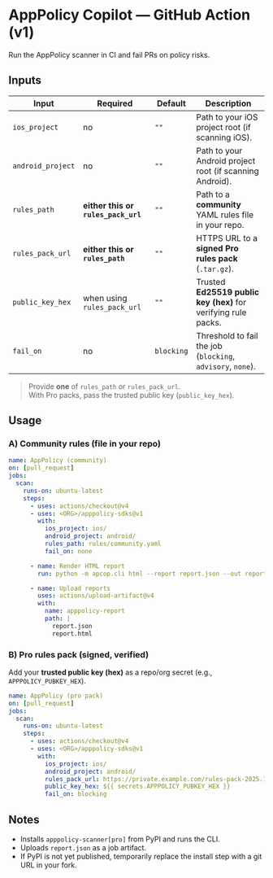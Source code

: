 # AppPolicy Copilot — GitHub Action (v1)

Run the AppPolicy scanner in CI and fail PRs on policy risks.

## Inputs

| Input            | Required | Default    | Description |
|------------------|----------|------------|-------------|
| `ios_project`    | no       | `""`       | Path to your iOS project root (if scanning iOS). |
| `android_project`| no       | `""`       | Path to your Android project root (if scanning Android). |
| `rules_path`     | **either this or `rules_pack_url`** | `""` | Path to a **community** YAML rules file in your repo. |
| `rules_pack_url` | **either this or `rules_path`** | `""` | HTTPS URL to a **signed Pro rules pack** (`.tar.gz`). |
| `public_key_hex` | when using `rules_pack_url` | `""` | Trusted **Ed25519 public key (hex)** for verifying rule packs. |
| `fail_on`        | no       | `blocking` | Threshold to fail the job (`blocking`, `advisory`, `none`). |

> Provide **one** of `rules_path` or `rules_pack_url`.  
> With Pro packs, pass the trusted public key (`public_key_hex`).

## Usage

### A) Community rules (file in your repo)

```yaml
name: AppPolicy (community)
on: [pull_request]
jobs:
  scan:
    runs-on: ubuntu-latest
    steps:
      - uses: actions/checkout@v4
      - uses: <ORG>/apppolicy-sdks@v1
        with:
          ios_project: ios/
          android_project: android/
          rules_path: rules/community.yaml
          fail_on: none

      - name: Render HTML report
        run: python -m apcop.cli html --report report.json --out report.html

      - name: Upload reports
        uses: actions/upload-artifact@v4
        with:
          name: apppolicy-report
          path: |
            report.json
            report.html
```

### B) Pro rules pack (signed, verified)

Add your **trusted public key (hex)** as a repo/org secret (e.g., `APPPOLICY_PUBKEY_HEX`).

```yaml
name: AppPolicy (pro pack)
on: [pull_request]
jobs:
  scan:
    runs-on: ubuntu-latest
    steps:
      - uses: actions/checkout@v4
      - uses: <ORG>/apppolicy-sdks@v1
        with:
          ios_project: ios/
          android_project: android/
          rules_pack_url: https://private.example.com/rules-pack-2025.10.12.tar.gz
          public_key_hex: ${{ secrets.APPPOLICY_PUBKEY_HEX }}
          fail_on: blocking
```

## Notes
- Installs `apppolicy-scanner[pro]` from PyPI and runs the CLI.
- Uploads `report.json` as a job artifact.
- If PyPI is not yet published, temporarily replace the install step with a git URL in your fork.
